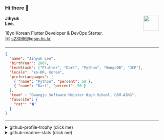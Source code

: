 ### Hi there 👋
<img src="https://github.githubassets.com/images/mona-loading-default.gif" width="50px" align="right">
</a>

**Jihyuk\
Lee.**

18yo Korean Flutter Developer & DevOps Starter.\
✉️ <s23066@gsm.hs.kr>

---

```json
{
  "name": "Jihyuk Lee",
  "birthYear": 2007,
  "techStack": ["Flutter", "Dart", "Python", "MongoDB", "OCP"],
  "locale": "ko-KR, Korea",
  "preferLanguages": [
    { "name": "Python", "percent": 50 },
    { "name": "Dart", "percent": 50 }
  ],
  "team" : "Gwangju Software Meister High School, GSM-AING",
  "favorite": {
    "cat": "🐈"
  }
}
```
---
<details>
  <summary>github-profile-trophy (click me)</summary>
  
![](https://github-profile-trophy.vercel.app/?username=withJihyuk&row=1&column=8&theme=nord)
  
</details>
<details>
  <summary>github-readme-stats (click me)</summary>
  
<!--START_SECTION:waka-->
![Code Time](http://img.shields.io/badge/Code%20Time-504%20hrs%2029%20mins-blue)

![Lines of code](https://img.shields.io/badge/%EC%A0%80%EB%8A%94%20%EC%97%AC%ED%83%9C%EA%B9%8C%EC%A7%80%20-408.4%20thousand%20%EC%A4%84%EC%9D%98%20%EC%BD%94%EB%93%9C%EB%A5%BC%20%EC%9E%91%EC%84%B1%ED%96%88%EC%96%B4%EC%9A%94.-blue)

**저는 저녁형 인간이에요. 🦉** 

```text
🌞 아침                     178 commits         ████░░░░░░░░░░░░░░░░░░░░░   14.22 % 
🌆 낮　                     411 commits         ████████░░░░░░░░░░░░░░░░░   32.83 % 
🌃 저녁                     488 commits         ██████████░░░░░░░░░░░░░░░   38.98 % 
🌙 밤　                     175 commits         ███░░░░░░░░░░░░░░░░░░░░░░   13.98 % 
```


📊 **저는 이번주를 이렇게 시간을 보냈어요.** 

```text
🕑︎ Timezone: Asia/Seoul

💬 프로그래밍 언어들: 
Dart                     10 hrs 14 mins      ██████████████████░░░░░░░   73.68 % 
XML                      2 hrs 10 mins       ████░░░░░░░░░░░░░░░░░░░░░   15.66 % 
Kotlin                   39 mins             █░░░░░░░░░░░░░░░░░░░░░░░░   04.80 % 
YAML                     29 mins             █░░░░░░░░░░░░░░░░░░░░░░░░   03.58 % 
Markdown                 11 mins             ░░░░░░░░░░░░░░░░░░░░░░░░░   01.39 % 

🔥 에디터들: 
Android Studio           13 hrs 35 mins      ████████████████████████░   97.80 % 
VS Code                  18 mins             █░░░░░░░░░░░░░░░░░░░░░░░░   02.20 % 

💻 운영 체제들: 
Mac                      13 hrs 53 mins      █████████████████████████   100.00 % 
```


 Last Updated on 17/09/2024 18:46:22 UTC
<!--END_SECTION:waka-->

</details>

</div>

